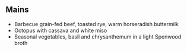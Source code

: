 ## Mains

- Barbecue grain-fed beef, toasted rye, warm horseradish buttermilk
- Octopus with cassava and white miso
- Seasonal vegetables, basil and chrysanthemum in a light Spenwood broth